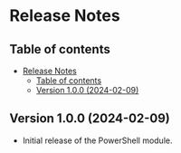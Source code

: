 # Release Notes

## Table of contents

- [Release Notes](#release-notes)
  - [Table of contents](#table-of-contents)
  - [Version 1.0.0 (2024-02-09)](#version-100-2024-02-09)

## Version 1.0.0 (2024-02-09)

- Initial release of the PowerShell module.
